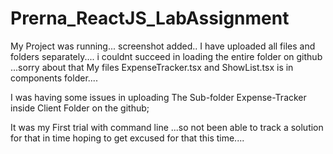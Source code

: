 # Prerna_ReactJS_LabAssignment

My Project was running... screenshot added..
I have uploaded all files and folders separately.... i couldnt succeed in loading the entire folder on github ...sorry about that
My files ExpenseTracker.tsx and ShowList.tsx is in components folder.... 

I was having some issues in uploading The Sub-folder Expense-Tracker inside Client Folder  on the github;

It was my First trial with command line ...so not been able to track a solution for that in time
hoping to get excused for that this time....
